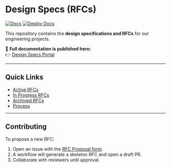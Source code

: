 # Design Specs (RFCs)

[![Docs](https://img.shields.io/badge/docs-live-brightgreen)](__PAGES_URL__)
[![Deploy Docs](https://github.com/__REPO_SLUG__/actions/workflows/deploy-docs.yml/badge.svg)](https://github.com/__REPO_SLUG__/actions/workflows/deploy-docs.yml)

This repository contains the **design specifications and RFCs** for our engineering projects.

📖 **Full documentation is published here:**  
👉 [Design Specs Portal](__PAGES_URL__)

---

## Quick Links
- [Active RFCs](__PAGES_URL__/RFC_INDEX.md)
- [In Progress RFCs](__PAGES_URL__/IN_PROGRESS_INDEX.md)
- [Archived RFCs](__PAGES_URL__/archive/RFC_ARCHIVE_INDEX.md)
- [Process](__PAGES_URL__/PROCESS.md)

---

## Contributing
To propose a new RFC:
1. Open an issue with the [RFC Proposal form](__REPO_URL__/issues/new?template=rfc-proposal.yml).
2. A workflow will generate a skeleton RFC and open a draft PR.
3. Collaborate with reviewers until approval.
